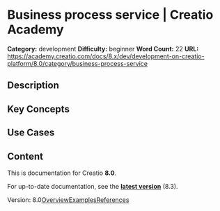 # Business process service | Creatio Academy

**Category:** development **Difficulty:** beginner **Word Count:** 22 **URL:**
https://academy.creatio.com/docs/8.x/dev/development-on-creatio-platform/8.0/category/business-process-service

## Description

## Key Concepts

## Use Cases

## Content

This is documentation for Creatio **8.0**.

For up-to-date documentation, see the
**[latest version](/docs/8.x/dev/development-on-creatio-platform/category/business-process-service)**
(8.3).

Version:
8.0[Overview](/docs/8.x/dev/development-on-creatio-platform/8.0/integrations-and-api/business-process-service/overview)[Examples](/docs/8.x/dev/development-on-creatio-platform/8.0/process-service-examples)[References](/docs/8.x/dev/development-on-creatio-platform/8.0/process-service-references)
